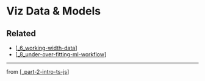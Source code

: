 # Viz Data & Models


## Related
- [[_6_working-width-data]]
- [[_8_under-over-fitting-ml-workflow]]
---
from [[_part-2-intro-ts-js]]

[//begin]: # "Autogenerated link references for markdown compatibility"
[_6_working-width-data]: ../6_working-with-data/_6_working-width-data.md "Working with Data"
[_8_under-over-fitting-ml-workflow]: ../8_under-over-fitting-ml-workflow/_8_under-over-fitting-ml-workflow.md "Under Over Fitting ML Workflow"
[_part-2-intro-ts-js]: ../../Part-2-Intro-TS-JS/_part-2-intro-ts-js.md "Part 2 Intro TS JS"
[//end]: # "Autogenerated link references"